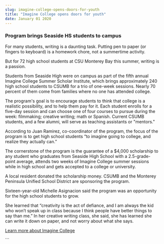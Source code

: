 ```yaml
---
slug: imagine-college-opens-doors-for-youth
title: "Imagine College opens doors for youth"
date: January 01 2020
---
```


 
<h3>Program brings Seaside HS students to campus</h3>
<p>
  For many students, writing is a daunting task. Putting pen to paper (or
  fingers to keyboard) is a homework chore, not a summertime activity.
</p>
<p>
  But for 72 high school students at CSU Monterey Bay this summer, writing is a
  passion.
</p>
<p>
  Students from Seaside High were on campus as part of the fifth annual Imagine
  College Summer Scholar Institute, which brings approximately 240 high school
  students to CSUMB for a trio of one-week sessions. Nearly 70 percent of them
  come from families where no one has attended college.
</p>
<p>
  The program's goal is to encourage students to think that college is a
  realistic possibility, and to help them pay for it. Each student enrolls for a
  five-day session and can choose one of four courses to pursue during the week:
  filmmaking; creative writing; math or Spanish. Current CSUMB students, and a
  few alumni, will serve as teaching assistants or "mentors."
</p>
<p>
  According to Juan Ramirez, co-coordinator of the program, the focus of the
  program is to get high school students “to imagine going to college, and
  realize they actually can.”
</p>
<p>
  The cornerstone of the program is the guarantee of a $4,000 scholarship to any
  student who graduates from Seaside High School with a 2.5-grade-point average,
  attends two weeks of Imagine College summer sessions while in high school and
  gets accepted to a college or university.
</p>
<p>
  A local resident donated the scholarship money. CSUMB and the Monterey
  Peninsula Unified School District are sponsoring the program.
</p>
<p>
  Sixteen-year-old Michelle Asignacion said the program was an opportunity for
  the high school students to grow.
</p>
<p>
  She learned that “creativity is the act of defiance, and I am always the kid
  who won’t speak up in class because I think people have better things to say
  than me.” In her creative writing class, she said, she has learned she can
  write it down on paper, and not worry about what she says.
</p>
<p>
  <a href="https://shs-mpusd-ca.schoolloop.com/imaginecollege"
    >Learn more about Imagine College</a
  >
</p>
```
